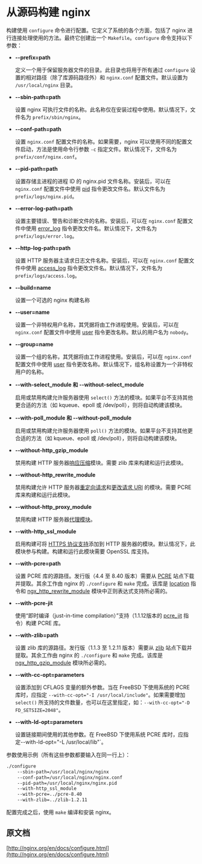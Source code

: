 # 从源码构建 nginx

构建使用 `configure` 命令进行配置。它定义了系统的各个方面，包括了 nginx 进行连接处理使用的方法。最终它创建出一个 `Makefile`。`configure` 命令支持以下参数：

- **--prefix=path**

    定义一个用于保留服务器文件的目录。此目录也将用于所有通过 `configure` 设置的相对路径（除了库源码路径外）和 `nginx.conf` 配置文件。默认设置为 `/usr/local/nginx` 目录。
- **--sbin-path=path**

    设置 nginx 可执行文件的名称。此名称仅在安装过程中使用。默认情况下，文件名为 `prefix/sbin/nginx`。
- **--conf-path=path**

    设置 `nginx.conf` 配置文件的名称。如果需要，nginx 可以使用不同的配置文件启动，方法是使用命令行参数 `-c` 指定文件。默认情况下，文件名为 `prefix/conf/nginx.conf`。
- **--pid-path=path**

    设置存储主进程的进程 ID 的 nginx.pid 文件名称。安装后，可以在 `nginx.conf` 配置文件中使用 [pid](http://nginx.org/en/docs/ngx_core_module.html#pid) 指令更改文件名。默认文件名为 `prefix/logs/nginx.pid`。
- **--error-log-path=path**

    设置主要错误、警告和诊断文件的名称。安装后，可以在 `nginx.conf` 配置文件中使用 [error_log](http://nginx.org/en/docs/ngx_core_module.html#error_log) 指令更改文件名。默认情况下，文件名为 `prefix/logs/error.log`。
- **--http-log-path=path**

    设置 HTTP 服务器主请求日志文件名称。安装后，可以在 `nginx.conf` 配置文件中使用 [access_log](http://nginx.org/en/docs/http/ngx_http_log_module.html#access_log) 指令更改文件名。默认情况下，文件名为 `prefix/logs/access.log`。
- **--build=name**

    设置一个可选的 nginx 构建名称
- **--user=name**

    设置一个非特权用户名称，其凭据将由工作进程使用。安装后，可以在 `nginx.conf` 配置文件中使用 [user](http://nginx.org/en/docs/ngx_core_module.html#user) 指令更改名称。默认的用户名为 `nobody`。
- **--group=name**

    设置一个组的名称，其凭据将由工作进程使用。安装后，可以在 `nginx.conf` 配置文件中使用 [user](http://nginx.org/en/docs/ngx_core_module.html#user) 指令更改名称。默认情况下，组名称设置为一个非特权用户的名称。
- **--with-select_module 和 --without-select_module**

    启用或禁用构建允许服务器使用 `select()` 方法的模块。如果平台不支持其他更合适的方法（如 kqueue、epoll 或 /dev/poll），则将自动构建该模块。
- **--with-poll_module 和 --without-poll_module**

    启用或禁用构建允许服务器使用 `poll()` 方法的模块。如果平台不支持其他更合适的方法（如 kqueue、epoll 或 /dev/poll），则将自动构建该模块。
- **--without-http_gzip_module**

    禁用构建 HTTP 服务器[响应压缩](http://nginx.org/en/docs/http/ngx_http_gzip_module.html)模块。需要 zlib 库来构建和运行此模块。
- **--without-http_rewrite_module**

    禁用构建允许 HTTP 服务器[重定向请求](http://nginx.org/en/docs/http/ngx_http_rewrite_module.html)和[更改请求 URI](http://nginx.org/en/docs/http/ngx_http_rewrite_module.html) 的模块。需要 PCRE 库来构建和运行此模块。
- **--without-http_proxy_module**

    禁用构建 HTTP 服务器[代理模块](http://nginx.org/en/docs/http/ngx_http_proxy_module.html)。
- **--with-http_ssl_module**

    启用构建可将 [HTTPS 协议支持](http://nginx.org/en/docs/http/ngx_http_ssl_module.html)添加到 HTTP 服务器的模块。默认情况下，此模块参与构建。构建和运行此模块需要 OpenSSL 库支持。
- **--with-pcre=path**

    设置 PCRE 库的源路径。发行版（4.4 至 8.40 版本）需要从 [PCRE](http://www.pcre.org/) 站点下载并提取。其余工作由 nginx 的 `./configure` 和 `make` 完成。该库是 [location](http://nginx.org/en/docs/http/ngx_http_core_module.html#location) 指令和 [ngx_http_rewrite_module](http://nginx.org/en/docs/http/ngx_http_rewrite_module.html) 模块中正则表达式支持所必需的。
- **--with-pcre-jit**

    使用“即时编译（just-in-time compilation）”支持（1.1.12版本的 [pcre_jit](http://nginx.org/en/docs/ngx_core_module.html#pcre_jit) 指令）构建 PCRE 库。
- **--with-zlib=path**

    设置 zlib 库的源路径。发行版（1.1.3 至 1.2.11 版本）需要从 [zlib](http://zlib.net/) 站点下载并提取。其余工作由 nginx 的 `./configure` 和 `make` 完成。该库是 [ngx_http_gzip_module](http://nginx.org/en/docs/http/ngx_http_gzip_module.html) 模块所必需的。
- **--with-cc-opt=parameters**

    设置添加到 CFLAGS 变量的额外参数。当在 FreeBSD 下使用系统的 PCRE 库时，应指定 `--with-cc-opt="-I /usr/local/include"`。如果需要增加 `select()` 所支持的文件数量，也可以在这里指定，如：`--with-cc-opt="-D FD_SETSIZE=2048"`。
- **--with-ld-opt=parameters**

    设置链接期间使用的其他参数。在 FreeBSD 下使用系统 PCRE 库时，应指定--with-ld-opt="-L /usr/local/lib"`。

参数使用示例（所有这些参数都要输入在同一行上）：

```bash
./configure
    --sbin-path=/usr/local/nginx/nginx
    --conf-path=/usr/local/nginx/nginx.conf
    --pid-path=/usr/local/nginx/nginx.pid
    --with-http_ssl_module
    --with-pcre=../pcre-8.40
    --with-zlib=../zlib-1.2.11
```

配置完成之后，使用 `make` 编译和安装 nginx。

## 原文档

[http://nginx.org/en/docs/configure.html](http://nginx.org/en/docs/configure.html)